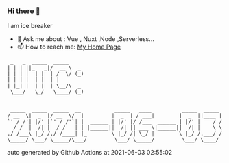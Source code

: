 ### Hi there 👋

I am ice breaker

- 💬 Ask me about : Vue , Nuxt ,Node ,Serverless...
- 📫 How to reach me: [My Home Page](https://icebreaker.top/)

```
 _   _  _____  _____     
| | | ||_   _|/  __ \  _ 
| | | |  | |  | /  \/ (_)
| | | |  | |  | |        
| |_| |  | |  | \__/\  _ 
 \___/   \_/   \____/ (_)
                         
                         
 _____  _____  _____  __           _____   ____          _____  _____ 
/ __  \|  _  |/ __  \/  |         |  _  | / ___|        |  _  ||____ |
`' / /'| |/' |`' / /'`| |  ______ | |/' |/ /___  ______ | |/' |    / /
  / /  |  /| |  / /   | | |______||  /| || ___ \|______||  /| |    \ \
./ /___\ |_/ /./ /____| |_        \ |_/ /| \_/ |        \ |_/ /.___/ /
\_____/ \___/ \_____/\___/         \___/ \_____/         \___/ \____/
```

auto generated by Github Actions at 2021-06-03 02:55:02
